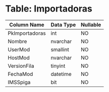 # Table: Importadoras

| Column Name | Data Type | Nullable |
|-------------|-----------|----------|
| PkImportadoras | int | NO |
| Nombre | nvarchar | NO |
| UserMod | smallint | NO |
| HostMod | nvarchar | NO |
| VersionFila | tinyint | NO |
| FechaMod | datetime | NO |
| IMSSpiga | bit | NO |
